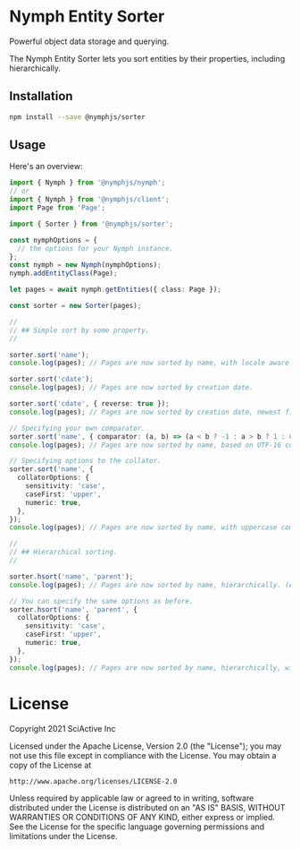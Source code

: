 # Nymph Entity Sorter

Powerful object data storage and querying.

The Nymph Entity Sorter lets you sort entities by their properties, including hierarchically.

## Installation

```sh
npm install --save @nymphjs/sorter
```

## Usage

Here's an overview:

```ts
import { Nymph } from '@nymphjs/nymph';
// or
import { Nymph } from '@nymphjs/client';
import Page from 'Page';

import { Sorter } from '@nymphjs/sorter';

const nymphOptions = {
  // the options for your Nymph instance.
};
const nymph = new Nymph(nymphOptions);
nymph.addEntityClass(Page);

let pages = await nymph.getEntities({ class: Page });

const sorter = new Sorter(pages);

//
// ## Simple sort by some property.
//

sorter.sort('name');
console.log(pages); // Pages are now sorted by name, with locale aware sorting.

sorter.sort('cdate');
console.log(pages); // Pages are now sorted by creation date.

sorter.sort('cdate', { reverse: true });
console.log(pages); // Pages are now sorted by creation date, newest first.

// Specifying your own comparator.
sorter.sort('name', { comparator: (a, b) => (a < b ? -1 : a > b ? 1 : 0) });
console.log(pages); // Pages are now sorted by name, based on UTF-16 code points.

// Specifying options to the collator.
sorter.sort('name', {
  collatorOptions: {
    sensitivity: 'case',
    caseFirst: 'upper',
    numeric: true,
  },
});
console.log(pages); // Pages are now sorted by name, with uppercase coming first in case of otherwise identical entries, and numbers being sorted logically (2 < 10).

//
// ## Hierarchical sorting.
//

sorter.hsort('name', 'parent');
console.log(pages); // Pages are now sorted by name, hierarchically. (All child pages come immediately after their parent.)

// You can specify the same options as before.
sorter.hsort('name', 'parent', {
  collatorOptions: {
    sensitivity: 'case',
    caseFirst: 'upper',
    numeric: true,
  },
});
console.log(pages); // Pages are now sorted by name, hierarchically, with uppercase coming first in case of otherwise identical entries, and numbers being sorted logically (2 < 10).
```

# License

Copyright 2021 SciActive Inc

Licensed under the Apache License, Version 2.0 (the "License");
you may not use this file except in compliance with the License.
You may obtain a copy of the License at

    http://www.apache.org/licenses/LICENSE-2.0

Unless required by applicable law or agreed to in writing, software
distributed under the License is distributed on an "AS IS" BASIS,
WITHOUT WARRANTIES OR CONDITIONS OF ANY KIND, either express or implied.
See the License for the specific language governing permissions and
limitations under the License.
